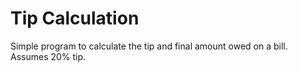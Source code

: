 # Tip Calculation


Simple program to calculate the tip and final amount owed on a bill. Assumes 20% tip.